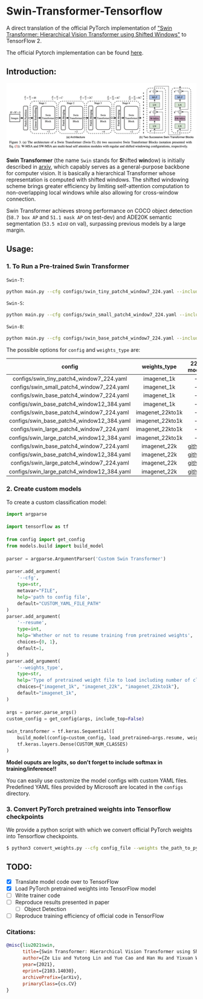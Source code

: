 # Swin-Transformer-Tensorflow
A direct translation of the official PyTorch implementation of ["Swin Transformer: Hierarchical Vision Transformer using Shifted Windows"](https://arxiv.org/abs/2103.14030) to TensorFlow 2.

The official Pytorch implementation can be found [here](https://github.com/microsoft/Swin-Transformer).

## Introduction:
![Swin Transformer Architecture Diagram](./images/swin-transformer.png)

**Swin Transformer** (the name `Swin` stands for **S**hifted **win**dow) is initially described in [arxiv](https://arxiv.org/abs/2103.14030), which capably serves as a
general-purpose backbone for computer vision. It is basically a hierarchical Transformer whose representation is
computed with shifted windows. The shifted windowing scheme brings greater efficiency by limiting self-attention
computation to non-overlapping local windows while also allowing for cross-window connection.

Swin Transformer achieves strong performance on COCO object detection (`58.7 box AP` and `51.1 mask AP` on test-dev) and
ADE20K semantic segmentation (`53.5 mIoU` on val), surpassing previous models by a large margin.


## Usage:
### 1. To Run a Pre-trained Swin Transformer

`Swin-T`:

```bash
python main.py --cfg configs/swin_tiny_patch4_window7_224.yaml --include_top 1 --resume 1 --weights_type imagenet_1k
```

`Swin-S`:

```bash
python main.py --cfg configs/swin_small_patch4_window7_224.yaml --include_top 1 --resume 1 --weights_type imagenet_1k
```

`Swin-B`:

```bash
python main.py --cfg configs/swin_base_patch4_window7_224.yaml --include_top 1 --resume 1 --weights_type imagenet_1k
```

The possible options for `config` and `weights_type` are:  

| config | weights_type | 22K model | 1K Model |
| :---: | :---: | :---: | :---: |
| configs/swin_tiny_patch4_window7_224.yaml | imagenet_1k | - | [github](https://github.com/VcampSoldiers/Swin-Transformer-Tensorflow/releases/download/v1.0/swin_tiny_patch4_window7_224_1k.tar.gz) |
| configs/swin_small_patch4_window7_224.yaml | imagenet_1k | - | [github](https://github.com/VcampSoldiers/Swin-Transformer-Tensorflow/releases/download/v1.0/swin_small_patch4_window7_224_1k.tar.gz) |
| configs/swin_base_patch4_window7_224.yaml | imagenet_1k | - | [github](https://github.com/VcampSoldiers/Swin-Transformer-Tensorflow/releases/download/v1.0/swin_base_patch4_window7_224_1k.tar.gz) |
| configs/swin_base_patch4_window12_384.yaml | imagenet_1k | - | [github](https://github.com/VcampSoldiers/Swin-Transformer-Tensorflow/releases/download/v1.0/swin_base_patch4_window12_384_1k.tar.gz) |
| configs/swin_base_patch4_window7_224.yaml | imagenet_22kto1k | - | [github](https://github.com/VcampSoldiers/Swin-Transformer-Tensorflow/releases/download/v1.0/swin_base_patch4_window7_224_22kto1k.tar.gz) |
| configs/swin_base_patch4_window12_384.yaml | imagenet_22kto1k | - | [github](https://github.com/VcampSoldiers/Swin-Transformer-Tensorflow/releases/download/v1.0/swin_base_patch4_window12_384_22kto1k.tar.gz) |
| configs/swin_large_patch4_window7_224.yaml | imagenet_22kto1k | - | [github](https://github.com/VcampSoldiers/Swin-Transformer-Tensorflow/releases/download/v1.0/swin_large_patch4_window7_224_22kto1k.tar.gz) |
| configs/swin_large_patch4_window12_384.yaml | imagenet_22kto1k | - | [github](https://github.com/VcampSoldiers/Swin-Transformer-Tensorflow/releases/download/v1.0/swin_large_patch4_window12_384_22kto1k.tar.gz) |
| configs/swin_base_patch4_window7_224.yaml | imagenet_22k | [github](https://github.com/VcampSoldiers/Swin-Transformer-Tensorflow/releases/download/v1.0/swin_base_patch4_window7_224_22k.tar.gz) | - |
| configs/swin_base_patch4_window12_384.yaml | imagenet_22k| [github](https://github.com/VcampSoldiers/Swin-Transformer-Tensorflow/releases/download/v1.0/swin_base_patch4_window12_384_22k.tar.gz) | - | 
| configs/swin_large_patch4_window7_224.yaml | imagenet_22k | [github](https://github.com/VcampSoldiers/Swin-Transformer-Tensorflow/releases/download/v1.0/swin_large_patch4_window7_224_22k.tar.gz) | - | 
| configs/swin_large_patch4_window12_384.yaml | imagenet_22k | [github](https://github.com/VcampSoldiers/Swin-Transformer-Tensorflow/releases/download/v1.0/swin_large_patch4_window12_384_22k.tar.gz) | - |

### 2. Create custom models

To create a custom classification model:
```python
import argparse

import tensorflow as tf

from config import get_config
from models.build import build_model

parser = argparse.ArgumentParser('Custom Swin Transformer')

parser.add_argument(
    '--cfg',
    type=str,
    metavar="FILE",
    help='path to config file',
    default="CUSTOM_YAML_FILE_PATH"
)
parser.add_argument(
    '--resume',
    type=int,
    help='Whether or not to resume training from pretrained weights',
    choices={0, 1},
    default=1,
)
parser.add_argument(
    '--weights_type',
    type=str,
    help='Type of pretrained weight file to load including number of classes',
    choices={"imagenet_1k", "imagenet_22k", "imagenet_22kto1k"},
    default="imagenet_1k",
)

args = parser.parse_args()
custom_config = get_config(args, include_top=False)

swin_transformer = tf.keras.Sequential([
    build_model(config=custom_config, load_pretrained=args.resume, weights_type=args.weights_type),
    tf.keras.layers.Dense(CUSTOM_NUM_CLASSES)
)
```
**Model ouputs are logits, so don't forget to include softmax in training/inference!!**

You can easily use customize the model configs with custom YAML files. Predefined YAML files provided by Microsoft are located in the `configs` directory.

### 3. Convert PyTorch pretrained weights into Tensorflow checkpoints
We provide a python script with which we convert official PyTorch weights into Tensorflow checkpoints.
```bash
$ python3 convert_weights.py --cfg config_file --weights the_path_to_pytorch_weights --weights_type type_of_pretrained_weights --output the_path_to_output_tf_weights
```
## TODO:
- [x] Translate model code over to TensorFlow
- [x] Load PyTorch pretrained weights into TensorFlow model
- [ ] Write trainer code
- [ ] Reproduce results presented in paper
    - [ ] Object Detection
- [ ] Reproduce training efficiency of official code in TensorFlow

### Citations: 
```bibtex
@misc{liu2021swin,
      title={Swin Transformer: Hierarchical Vision Transformer using Shifted Windows}, 
      author={Ze Liu and Yutong Lin and Yue Cao and Han Hu and Yixuan Wei and Zheng Zhang and Stephen Lin and Baining Guo},
      year={2021},
      eprint={2103.14030},
      archivePrefix={arXiv},
      primaryClass={cs.CV}
}
```
